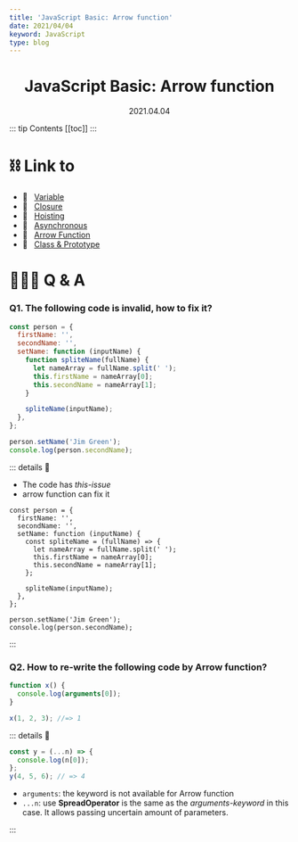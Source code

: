 ```yaml
---
title: 'JavaScript Basic: Arrow function'
date: 2021/04/04
keyword: JavaScript
type: blog
---
```


<h1 align="center">JavaScript Basic: Arrow function</h1>
<div align="center">2021.04.04</div>

::: tip Contents
[[toc]]
:::

# ⛓ Link to

- 🔗 &nbsp; [Variable](JsBasicVariable.md)
- 🔗 &nbsp; [Closure](JsBasicClosure.md)
- 🔗 &nbsp; [Hoisting](JsBasicHoisting.md)
- 🔗 &nbsp; [Asynchronous](JsBasicAsynchronous.md)
- 🔗 &nbsp; [Arrow Function](JsBasicArrowFunction.md)
- 🔗 &nbsp; [Class & Prototype](JsBasicClassPrototype.md)

# 🙋🏻‍♂️ Q & A

### Q1. The following code is invalid, how to fix it?

```jsx
const person = {
  firstName: '',
  secondName: '',
  setName: function (inputName) {
    function spliteName(fullName) {
      let nameArray = fullName.split(' ');
      this.firstName = nameArray[0];
      this.secondName = nameArray[1];
    }

    spliteName(inputName);
  },
};

person.setName('Jim Green');
console.log(person.secondName);
```

::: details 🔑

- The code has _this-issue_
- arrow function can fix it

```jsx{5}
const person = {
  firstName: '',
  secondName: '',
  setName: function (inputName) {
    const spliteName = (fullName) => {
      let nameArray = fullName.split(' ');
      this.firstName = nameArray[0];
      this.secondName = nameArray[1];
    };

    spliteName(inputName);
  },
};

person.setName('Jim Green');
console.log(person.secondName);
```

:::

### Q2. How to re-write the following code by Arrow function?

```jsx
function x() {
  console.log(arguments[0]);
}

x(1, 2, 3); //=> 1
```

::: details 🔑

```jsx
const y = (...n) => {
  console.log(n[0]);
};
y(4, 5, 6); // => 4
```

- `arguments`: the keyword is not available for Arrow function
- `...n`: use **SpreadOperator** is the same as the _arguments-keyword_ in this case. It allows passing uncertain amount of parameters.

:::
